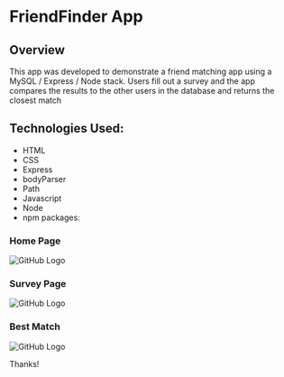 # FriendFinder App

## Overview
This app was developed to demonstrate a friend matching app using a MySQL / Express / Node stack. Users fill out a survey and the app compares the results to the other users in the database and returns the closest match

## Technologies Used:

* HTML
* CSS
* Express
* bodyParser
* Path
* Javascript
* Node
* npm packages:


### Home Page
![GitHub Logo](/puplic/home.png)


### Survey Page
![GitHub Logo](/puplic/survey.png)

### Best Match
![GitHub Logo](/puplic/match.png)


Thanks!
